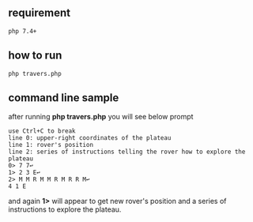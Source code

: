 ## requirement
```
php 7.4+
```

## how to run
```
php travers.php
```

## command line sample
after running **php travers.php** you will see below prompt
```
use Ctrl+C to break
line 0: upper-right coordinates of the plateau
line 1: rover's position
line 2: series of instructions telling the rover how to explore the plateau
0> 7 7↩
1> 2 3 E↩
2> M M R M M R M R R M↩
4 1 E
```
and again **1>** will appear to get new rover's position and a series of instructions to explore the plateau.
